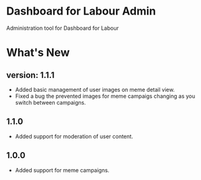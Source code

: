 # Dashboard for Labour Admin
Administration tool for Dashboard for Labour

# What's New
## version: 1.1.1
- Added basic management of user images on meme detail view.
- Fixed a bug the prevented images for meme campaigs changing as you switch between campaigns.

## 1.1.0
- Added support for moderation of user content. 

## 1.0.0
- Added support for meme campaigns. 
